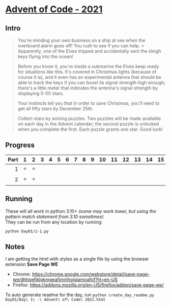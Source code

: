 # [Advent of Code - 2021](https://adventofcode.com/2021/)

## Intro

> You're minding your own business on a ship at sea when the overboard alarm goes off! You rush to see if you can help. > Apparently, one of the Elves tripped and accidentally sent the sleigh keys flying into the ocean!
> 
> Before you know it, you're inside a submarine the Elves keep ready for situations like this. It's covered in Christmas lights (because of course it is), and it even has an experimental antenna that should be able to track the keys if you can boost its signal strength high enough; there's a little meter that indicates the antenna's signal strength by displaying 0-50 stars.
> 
> Your instincts tell you that in order to save Christmas, you'll need to get all fifty stars by December 25th.
> 
> Collect stars by solving puzzles. Two puzzles will be made available on each day in the Advent calendar; the second puzzle is unlocked when you complete the first. Each puzzle grants one star. Good luck!

## Progress

|  Part  |  1  |  2  |  3  |  4  |  5  |  6  |  7  |  8  |  9  |  10  |  11  |  12  |  13  |  14  |  15  |  16  |  17  |  18  |  19  |  20  |  21  |  22  |  23  |  24  |  25  |
|-------:|:---:|:---:|:---:|:---:|:---:|:---:|:---:|:---:|:---:|:----:|:----:|:----:|:----:|:----:|:----:|:----:|:----:|:----:|:----:|:----:|:----:|:----:|:----:|:----:|:----:|
|      1 | ⭐  |  ⭐  |   |   |   |   |   |  |   |    |    |    |    |    |    |    |    |    |    |    |      |      |      |      |      |   
|      2 | ⭐  |  ⭐  |   |   |   |   |   |  |   |    |    |    |    |    |    |    |    |    |      |      |      |      |      |      |      |   

## Running
These will all work in python 3.10+ _(some may work lower, but using the pattern match statement from 3.10 sometimes)_  
They can be run from any location by running:
```
python Day01/1-1.py
```


## Notes
I am getting the html with styles as a single file by using the browser extension **Save Page WE**  
- Chrome: https://chrome.google.com/webstore/detail/save-page-we/dhhpefjklgkmgeafimnjhojgjamoafof?hl=en-US
- Firefox: https://addons.mozilla.org/en-US/firefox/addon/save-page-we/

To auto generate readme for the day, run `python create_day_readme.py Day01/Day\ 1\ -\ Advent\ of\ Code\ 2021.html`
